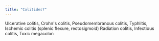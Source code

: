 ```yaml
---
title: "Colitides?"
---
```

Ulcerative colitis, Crohn's colitis, Pseudomembranous colitis, Typhlitis, Ischemic colitis (splenic flexure, rectosigmoid) Radiation colitis, Infectious colitis, Toxic megacolon

